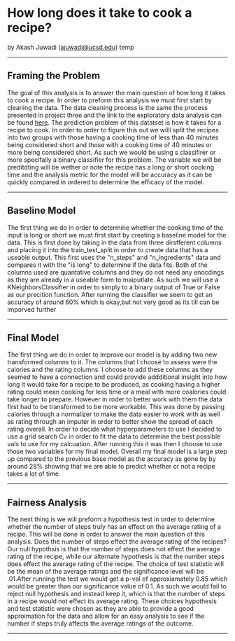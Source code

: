 # How long does it take to cook a recipe?

by Akash Juwadi (ajuwadi@ucsd.edu) temp

---

## Framing the Problem

The goal of this analysis is to answer the main question of how long it takes to cook a recipe. In order to preform this analysis we must first start by cleaning the data. The data cleaning process is the same the process presented in project three and the link to the exploratory data analysis can be found [here](https://akashjuwadi123.github.io/Recipes/). The prediction problem of this datatset is how it takes for a recipe to cook. In order to order to figure this out we willl split the recipes into two groups with those having a cooking time of less than 40 minutes being considered short and those with a cooking time of 40 minutes or more being considered short. As such we would be using s classifirer or more specifally a binary classifier for this problem. The variable we will be preditdting will be wether or note the recipe has a long or short cooking time and the analysis metric for the model will be accuracy as it can be quickly compared in ordered to determine the efficacy of the model. 

---

## Baseline Model

The first thing we do in order to determine whether the cooking time of the input is long or short we must first start by creating a baseline model for the data. This is first done by taking in the data from three dirsfferent columns and placing it into the train_test_split in order to create data that has a useable output. This first uses the "n_steps" and "n_ingredients" data and compares it with the "is long" to determine if the data fits. Both of the columns used are quantative columns and they do not need  any enocdings as they are already in a useable form to maiputlate. As such we will use a KNeighborsClassifier in order to simply to a binary output of True or False as our precition function. After running the classifier we seem to get an accuracy of around 60% which is okay,but not very good as its till can be imporved further 


---

## Final Model

The first thing we do in order to improve our model is by adding two new transformed columns to it. The columns that I choose to assess were the calories and the rating columns. I choose to add these columns as they seemed to have a connection and could provide addditional insight into how long it would take for a recipe to be produced, as cooking having a higher rating could mean cooking for less time or a meal with more coalories could take longer to prepare. However in roder to better work with them the data first had to be transformed to be more workable. This was done by passing calories through a normalizer to make the data easier to work with as well as rating through an imputer in order to better show the spread of each rating overall. In order to decide what hyperparameters to use I decided to use a grid search Cv in order to fit the data to determine the best possible vals to use for my calcuation. After running this it was then I choose to use those two variables for my final model. Overall my final model is a large step up compared to the previous base model as the accuracy as gone by by around 28% showing that we are able to predict whether or not a recipe takes a lot of time.


---

## Fairness Analysis


The next thing is we will preform a hypothesis test in order to determine whether the number of steps truly has an effect on the average rating of a recipe. This will be done in order to answer the main question of this analysis. Does the number of steps effect the average rating of the recipes?Our null hypothsis is that the number of steps does not effect the average rating of the recipe, while our alternate hypothesis is that the number steps does effect the average rating of the recipe. The choice of test statistic will be the mean of the average ratings and the significance level will be .01.After running the test we would get a p-val of approxiamately 0.85 which would be greater than our significance value of 0.1. As such we would fail to reject null hypothesis and instead keep it, which is that the number of steps in a recipe would not effect its average rating. These choices hypothesis and test statistic were chosen as they are able to provide a good approimation for the data and allow for an easy analysis to see if the number if steps truly affects the average ratings of the outcome.

---
